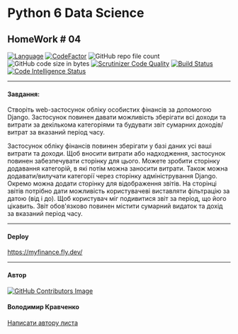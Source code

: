 # Python 6 Data Science
## HomeWork # 04

[![Language](https://img.shields.io/badge/language-python-blue)](https://www.python.org)
[![CodeFactor](https://www.codefactor.io/repository/github/vlodyakr/python-6-web-homework-13/badge)](https://www.codefactor.io/repository/github/vlodyakr/python-6-web-homework-13)
![GitHub repo file count](https://img.shields.io/github/directory-file-count/VlodyaKr/Python-6-Web-HomeWork-13)
![GitHub code size in bytes](https://img.shields.io/github/languages/code-size/VlodyaKr/Python-6-Web-HomeWork-13)
[![Scrutinizer Code Quality](https://scrutinizer-ci.com/g/VlodyaKr/Python-6-Web-HomeWork-13/badges/quality-score.png?b=main)](https://scrutinizer-ci.com/g/VlodyaKr/Python-6-Web-HomeWork-13/?branch=main)
[![Build Status](https://scrutinizer-ci.com/g/VlodyaKr/Python-6-Web-HomeWork-13/badges/build.png?b=main)](https://scrutinizer-ci.com/g/VlodyaKr/Python-6-Web-HomeWork-13/build-status/main)
[![Code Intelligence Status](https://scrutinizer-ci.com/g/VlodyaKr/Python-6-Web-HomeWork-13/badges/code-intelligence.svg?b=main)](https://scrutinizer-ci.com/code-intelligence)

---
#### Завдання:

Створіть web-застосунок обліку особистих фінансів за допомогою Django. Застосунок повинен давати можливість зберігати всі доходи та витрати за декількома категоріями та будувати звіт сумарних доходів/витрат за вказаний період часу.


Застосунок обліку фінансів повинен зберігати у базі даних усі ваші витрати та доходи. Щоб вносити витрати або надходження, застосунок повинен забезпечувати сторінку для цього. Можете зробити сторінку додавання категорій, в які потім можна заносити витрати. Також можна додавати/вилучати категорії через сторінку адміністрування Django. Окремо можна додати сторінку для відображення звітів. На сторінці звітів потрібно дати можливість користувачеві виставляти фільтрацію за датою (від і до). Щоб користувач міг подивитися звіт за період, що його цікавить. Звіт обов'язково повинен містити сумарний видаток та дохід за вказаний період часу.

---
#### Deploy

https://myfinance.fly.dev/

---

#### Автор
[![GitHub Contributors Image](https://contrib.rocks/image?repo=VlodyaKr/Python-6-Web-HomeWork-13)](https://github.com/VlodyaKr)

#### Володимир Кравченко
[Написати автору листа](mailto:vlodya@gmail.com?subject=Python-6-Web-HomeWork-13)
